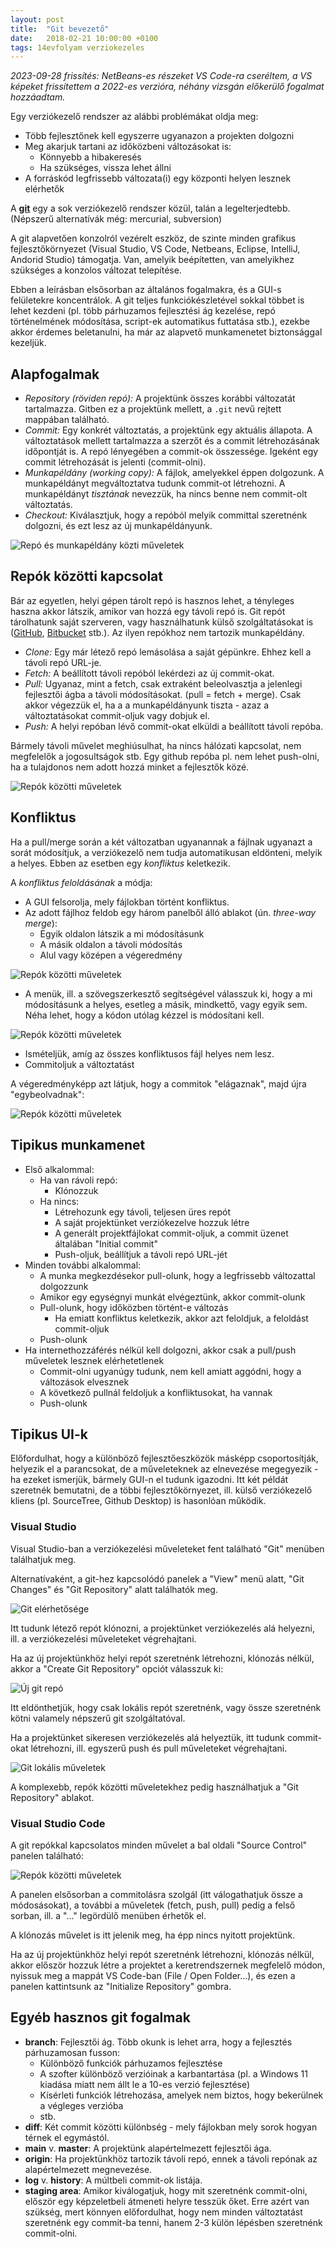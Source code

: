 ```yaml
---
layout: post
title:  "Git bevezető"
date:   2018-02-21 10:00:00 +0100
tags: 14evfolyam verziokezeles
---
```


*2023-09-28 frissítés: NetBeans-es részeket VS Code-ra cseréltem, a VS képeket frissítettem a 2022-es verzióra, néhány vizsgán előkerülő fogalmat hozzáadtam.*

Egy verziókezelő rendszer az alábbi problémákat oldja meg:

* Több fejlesztőnek kell egyszerre ugyanazon a projekten dolgozni
* Meg akarjuk tartani az időközbeni változásokat is:
  * Könnyebb a hibakeresés
  * Ha szükséges, vissza lehet állni
* A forráskód legfrissebb változata(i) egy központi helyen lesznek elérhetők

A **[git](https://git-scm.com/)** egy a sok verziókezelő rendszer közül, talán a legelterjedtebb. (Népszerű alternatívák még: mercurial, subversion)

A git alapvetően konzolról vezérelt eszköz, de szinte minden grafikus fejlesztőkörnyezet
(Visual Studio, VS Code, Netbeans, Eclipse, IntelliJ, Andorid Studio) támogatja.
Van, amelyik beépítetten, van amelyikhez szükséges a konzolos változat telepítése.

Ebben a leírásban elsősorban az általános fogalmakra, és a GUI-s felületekre koncentrálok.
A git teljes funkciókészletével sokkal többet is lehet kezdeni (pl. több párhuzamos fejlesztési ág kezelése, repó történelmének módosítása, script-ek automatikus futtatása stb.),
ezekbe akkor érdemes beletanulni, ha már az alapvető munkamenetet biztonsággal kezeljük.

## Alapfogalmak

* *Repository (röviden repó):* A projektünk összes korábbi változatát tartalmazza. Gitben ez a projektünk mellett, a <code>.git</code> nevű rejtett mappában található.
* *Commit:* Egy konkrét változtatás, a projektünk egy aktuális állapota.
  A változtatások mellett tartalmazza a szerzőt és a commit létrehozásának időpontját is. A repó lényegében a commit-ok összessége.
  Igeként egy commit létrehozását is jelenti (commit-olni).
* *Munkapéldány (working copy):* A fájlok, amelyekkel éppen dolgozunk. A munkapéldányt megváltoztatva tudunk commit-ot létrehozni.
A munkapéldányt *tisztának* nevezzük, ha nincs benne nem commit-olt változtatás.
* *Checkout:* Kiválasztjuk, hogy a repóból melyik committal szeretnénk dolgozni, és ezt lesz az új munkapéldányunk.

![Repó és munkapéldány közti műveletek](/assets/img/repo-wc.png)

## Repók közötti kapcsolat

Bár az egyetlen, helyi gépen tárolt repó is hasznos lehet, a tényleges haszna akkor látszik, amikor van hozzá egy távoli repó is. Git repót tárolhatunk saját szerveren, vagy használhatunk külső szolgáltatásokat is ([GitHub](https://github.com/), [Bitbucket](https://bitbucket.org/) stb.). Az ilyen repókhoz nem tartozik munkapéldány.

* *Clone:* Egy már létező repó lemásolása a saját gépünkre. Ehhez kell a távoli repó URL-je.
* *Fetch:* A beállított távoli repóból lekérdezi az új commit-okat.
* *Pull:* Ugyanaz, mint a fetch, csak extraként beleolvasztja a jelenlegi fejlesztői ágba a távoli módosításokat. (pull = fetch + merge). Csak akkor végezzük el, ha a a munkapéldányunk tiszta - azaz a változtatásokat commit-oljuk vagy dobjuk el.
* *Push:* A helyi repóban lévő commit-okat elküldi a beállított távoli repóba.

Bármely távoli művelet meghiúsulhat, ha nincs hálózati kapcsolat, nem megfelelők a jogosultságok stb.
Egy github repóba pl. nem lehet push-olni, ha a tulajdonos nem adott hozzá minket a fejlesztők közé.

![Repók közötti műveletek](/assets/img/repo-repo.png)

## Konfliktus

Ha a pull/merge során a két változatban ugyanannak a fájlnak ugyanazt a sorát módosítjuk, a verziókezelő nem tudja automatikusan eldönteni, melyik a helyes. Ebben az esetben egy *konfliktus* keletkezik.

A *konfliktus feloldásának* a módja:
* A GUI felsorolja, mely fájlokban történt konfliktus.
* Az adott fájlhoz feldob egy három panelből álló ablakot (ún. *three-way merge*):
  * Egyik oldalon látszik a mi módosításunk
  * A másik oldalon a távoli módosítás
  * Alul vagy középen a végeredmény

![Repók közötti műveletek](/assets/img/konfliktus1.png)

* A menük, ill. a szövegszerkesztő segítségével válasszuk ki, hogy a mi módosításunk a helyes, esetleg a másik, mindkettő, vagy egyik sem. Néha lehet, hogy a kódon utólag kézzel is módosítani kell.

![Repók közötti műveletek](/assets/img/konfliktus2.png)

* Ismételjük, amíg az összes konfliktusos fájl helyes nem lesz.
* Commitoljuk a változtatást

A végeredményképp azt látjuk, hogy a commitok "elágaznak", majd újra "egybeolvadnak":

![Repók közötti műveletek](/assets/img/konfliktus3.png)

## Tipikus munkamenet

* Első alkalommal:
  * Ha van rávoli repó:
    * Klónozzuk
  * Ha nincs:
    * Létrehozunk egy távoli, teljesen üres repót
    * A saját projektünket verziókezelve hozzuk létre
    * A generált projektfájlokat commit-oljuk, a commit üzenet általában "Initial commit"
    * Push-oljuk, beállítjuk a távoli repó URL-jét
* Minden további alkalommal:
  * A munka megkezdésekor pull-olunk, hogy a legfrissebb változattal dolgozzunk
  * Amikor egy egységnyi munkát elvégeztünk, akkor commit-olunk
  * Pull-olunk, hogy időközben történt-e változás
    * Ha emiatt konfliktus keletkezik, akkor azt feloldjuk, a feloldást commit-oljuk
  * Push-olunk
* Ha internethozzáférés nélkül kell dolgozni, akkor csak a pull/push műveletek lesznek elérhetetlenek
  * Commit-olni ugyanúgy tudunk, nem kell amiatt aggódni, hogy a változások elvesznek
  * A következő pullnál feldoljuk a konfliktusokat, ha vannak
  * Push-olunk

## Tipikus UI-k

Előfordulhat, hogy a különböző fejlesztőeszközök másképp csoportosítják, helyezik el a parancsokat,
de a műveleteknek az elnevezése megegyezik - ha ezeket ismerjük, bármely GUI-n el tudunk igazodni.
Itt két példát szeretnék bemutatni, de a többi fejlesztőkörnyezet, ill. külső verziókezelő kliens
(pl. SourceTree, Github Desktop) is hasonlóan működik.

### Visual Studio

Visual Studio-ban a verziókezelési műveleteket fent található "Git" menüben találhatjuk meg.

Alternatívaként, a git-hez kapcsolódó panelek a "View" menü alatt, "Git Changes" és "Git Repository" alatt találhatók meg.

![Git elérhetősége](/assets/img/git_vs_home.png)

Itt tudunk létező repót klónozni, a projektünket verziókezelés alá helyezni, ill. a verziókezelési műveleteket végrehajtani.

Ha az új projektünkhöz helyi repót szeretnénk létrehozni, klónozás nélkül,
akkor a "Create Git Repository" opciót válasszuk ki:

![Új git repó](/assets/img/git_vs_init.png)

Itt eldönthetjük, hogy csak lokális repót szeretnénk, vagy össze szeretnénk kötni valamely népszerű git szolgáltatóval.

Ha a projektünket sikeresen verziókezelés alá helyeztük, itt tudunk commit-okat létrehozni, ill. egyszerű push és pull műveleteket végrehajtani.

![Git lokális műveletek](/assets/img/git_vs_changes.png)

A komplexebb, repók közötti műveletekhez pedig használhatjuk a "Git Repository" ablakot.

### Visual Studio Code

A git repókkal kapcsolatos minden művelet a bal oldali "Source Control" panelen található:

![Repók közötti műveletek](/assets/img/git_vscode_home.png)

A panelen elsősorban a commitolásra szolgál (itt válogathatjuk össze a módosásokat), a további a műveletek
(fetch, push, pull) pedig a felső sorban, ill. a "..." legördülő menüben érhetők el.

A klónozás művelet is itt jelenik meg, ha épp nincs nyitott projektünk.

Ha az új projektünkhöz helyi repót szeretnénk létrehozni, klónozás nélkül,
akkor először hozzuk létre a projektet a keretrendszernek megfelelő módon,
nyissuk meg a mappát VS Code-ban (File / Open Folder...), és ezen a panelen kattintsunk az "Initialize Repository" gombra.

## Egyéb hasznos git fogalmak

* **branch**: Fejlesztői ág. Több okunk is lehet arra, hogy a fejlesztés párhuzamosan fusson:
  * Különböző funkciók párhuzamos fejlesztése
  * A szofter különböző verzióinak a karbantartása (pl. a Windows 11 kiadása miatt nem állt le a 10-es verzió fejlesztése)
  * Kísérleti funkciók létrehozása, amelyek nem biztos, hogy bekerülnek a végleges verzióba
  * stb.
* **diff**: Két commit közötti különbség - mely fájlokban mely sorok hogyan térnek el egymástól.
* **main** v. **master**: A projektünk alapértelmezett fejlesztői ága.
* **origin**: Ha projektünkhöz tartozik távoli repó, ennek a távoli repónak az alapértelmezett megnevezése.
* **log** v. **history**: A múltbeli commit-ok listája.
* **staging area**: Amikor kiválogatjuk, hogy mit szeretnénk commit-olni, először egy képzeletbeli átmeneti helyre tesszük őket. Erre azért van szükség, mert könnyen előfordulhat, hogy nem minden változtatást szeretnénk egy commit-ba tenni, hanem 2-3 külön lépésben szeretnénk commit-olni.
